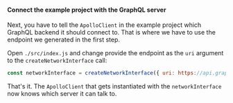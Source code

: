 #### Connect the example project with the GraphQL server

Next, you have to tell the `ApolloClient` in the example project which GraphQL backend it should connect to. That is where we have to use the endpoint we generated in the first step.

Open `./src/index.js` and change provide the endpoint as the `uri` argument to the `createNetworkInterface` call:

```js
const networkInterface = createNetworkInterface({ uri: https://api.graph.cool/simple/v1/__PROJECT_ID__ })
```

That's it. The `ApolloClient` that gets instantiated with the `networkInterface` now knows which server it can talk to.

